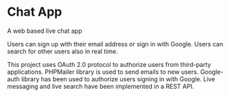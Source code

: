# Chat App
A web based live chat app

Users can sign up with their email address or sign in with Google. Users can search for other users also in real time.

This project uses OAuth 2.0 protocol to authorize users from third-party applications. PHPMailer library is used to send emails to new users. Google-auth library has been used to authorize users signing in with Google. Live messaging and live search have been implemented in a REST API.
